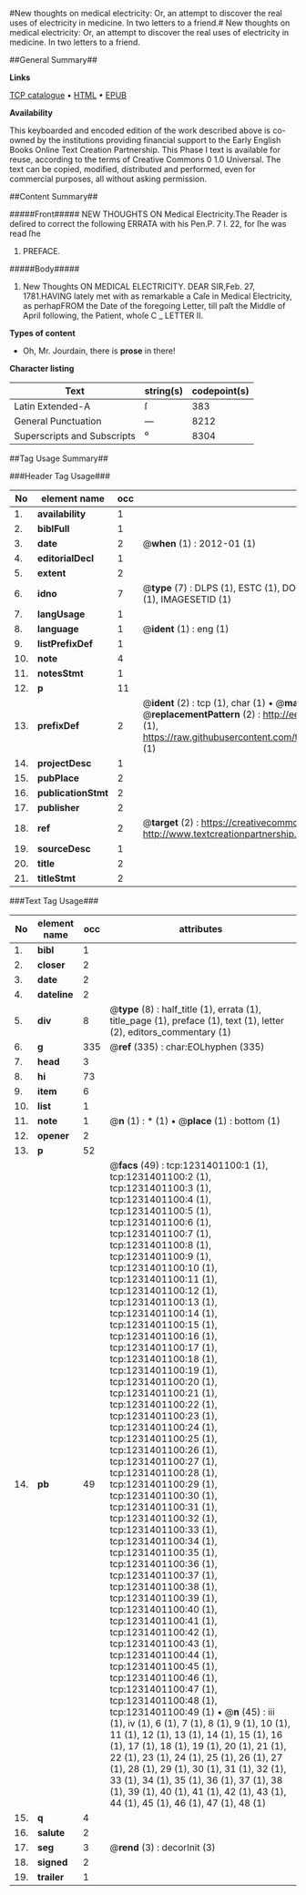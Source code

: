 #New thoughts on medical electricity: Or, an attempt to discover the real uses of electricity in medicine. In two letters to a friend.#
New thoughts on medical electricity: Or, an attempt to discover the real uses of electricity in medicine. In two letters to a friend.

##General Summary##

**Links**

[TCP catalogue](http://www.ota.ox.ac.uk/tcp/)  • 
[HTML](http://tei.it.ox.ac.uk/tcp/Texts-HTML/free/004/004771313.html)  • 
[EPUB](http://tei.it.ox.ac.uk/tcp/Texts-EPUB/free/004/004771313.epub)

**Availability**

This keyboarded and encoded edition of the
	       work described above is co-owned by the institutions
	       providing financial support to the Early English Books
	       Online Text Creation Partnership. This Phase I text is
	       available for reuse, according to the terms of Creative
	       Commons 0 1.0 Universal. The text can be copied,
	       modified, distributed and performed, even for
	       commercial purposes, all without asking permission.


##Content Summary##

#####Front#####
NEW THOUGHTS ON Medical Electricity.The Reader is deſired to correct the following ERRATA with his Pen.P. 7 l. 22, for ſhe was read ſhe 
1. PREFACE.

#####Body#####

1. New Thoughts ON MEDICAL ELECTRICITY.
DEAR SIR,Feb. 27, 1781.HAVING lately met with as remarkable a Caſe in Medical Electricity, as perhapFROM the Date of the foregoing Letter, till paſt the Middle of April following, the Patient, whoſe C
    _ LETTER II.

**Types of content**

  * Oh, Mr. Jourdain, there is **prose** in there!

**Character listing**


|Text|string(s)|codepoint(s)|
|---|---|---|
|Latin Extended-A|ſ|383|
|General Punctuation|—|8212|
|Superscripts             and Subscripts|⁰|8304|

##Tag Usage Summary##

###Header Tag Usage###

|No|element name|occ|attributes|
|---|---|---|---|
|1.|__availability__|1||
|2.|__biblFull__|1||
|3.|__date__|2| @__when__ (1) : 2012-01 (1)|
|4.|__editorialDecl__|1||
|5.|__extent__|2||
|6.|__idno__|7| @__type__ (7) : DLPS (1), ESTC (1), DOCNO (1), TCP (1), GALEDOCNO (1), CONTENTSET (1), IMAGESETID (1)|
|7.|__langUsage__|1||
|8.|__language__|1| @__ident__ (1) : eng (1)|
|9.|__listPrefixDef__|1||
|10.|__note__|4||
|11.|__notesStmt__|1||
|12.|__p__|11||
|13.|__prefixDef__|2| @__ident__ (2) : tcp (1), char (1)  •  @__matchPattern__ (2) : ([0-9\-]+):([0-9IVX]+) (1), (.+) (1)  •  @__replacementPattern__ (2) : http://eebo.chadwyck.com/downloadtiff?vid=$1&page=$2 (1), https://raw.githubusercontent.com/textcreationpartnership/Texts/master/tcpchars.xml#$1 (1)|
|14.|__projectDesc__|1||
|15.|__pubPlace__|2||
|16.|__publicationStmt__|2||
|17.|__publisher__|2||
|18.|__ref__|2| @__target__ (2) : https://creativecommons.org/publicdomain/zero/1.0/ (1), http://www.textcreationpartnership.org/docs/. (1)|
|19.|__sourceDesc__|1||
|20.|__title__|2||
|21.|__titleStmt__|2||


###Text Tag Usage###

|No|element name|occ|attributes|
|---|---|---|---|
|1.|__bibl__|1||
|2.|__closer__|2||
|3.|__date__|2||
|4.|__dateline__|2||
|5.|__div__|8| @__type__ (8) : half_title (1), errata (1), title_page (1), preface (1), text (1), letter (2), editors_commentary (1)|
|6.|__g__|335| @__ref__ (335) : char:EOLhyphen (335)|
|7.|__head__|3||
|8.|__hi__|73||
|9.|__item__|6||
|10.|__list__|1||
|11.|__note__|1| @__n__ (1) : * (1)  •  @__place__ (1) : bottom (1)|
|12.|__opener__|2||
|13.|__p__|52||
|14.|__pb__|49| @__facs__ (49) : tcp:1231401100:1 (1), tcp:1231401100:2 (1), tcp:1231401100:3 (1), tcp:1231401100:4 (1), tcp:1231401100:5 (1), tcp:1231401100:6 (1), tcp:1231401100:7 (1), tcp:1231401100:8 (1), tcp:1231401100:9 (1), tcp:1231401100:10 (1), tcp:1231401100:11 (1), tcp:1231401100:12 (1), tcp:1231401100:13 (1), tcp:1231401100:14 (1), tcp:1231401100:15 (1), tcp:1231401100:16 (1), tcp:1231401100:17 (1), tcp:1231401100:18 (1), tcp:1231401100:19 (1), tcp:1231401100:20 (1), tcp:1231401100:21 (1), tcp:1231401100:22 (1), tcp:1231401100:23 (1), tcp:1231401100:24 (1), tcp:1231401100:25 (1), tcp:1231401100:26 (1), tcp:1231401100:27 (1), tcp:1231401100:28 (1), tcp:1231401100:29 (1), tcp:1231401100:30 (1), tcp:1231401100:31 (1), tcp:1231401100:32 (1), tcp:1231401100:33 (1), tcp:1231401100:34 (1), tcp:1231401100:35 (1), tcp:1231401100:36 (1), tcp:1231401100:37 (1), tcp:1231401100:38 (1), tcp:1231401100:39 (1), tcp:1231401100:40 (1), tcp:1231401100:41 (1), tcp:1231401100:42 (1), tcp:1231401100:43 (1), tcp:1231401100:44 (1), tcp:1231401100:45 (1), tcp:1231401100:46 (1), tcp:1231401100:47 (1), tcp:1231401100:48 (1), tcp:1231401100:49 (1)  •  @__n__ (45) : iii (1), iv (1), 6 (1), 7 (1), 8 (1), 9 (1), 10 (1), 11 (1), 12 (1), 13 (1), 14 (1), 15 (1), 16 (1), 17 (1), 18 (1), 19 (1), 20 (1), 21 (1), 22 (1), 23 (1), 24 (1), 25 (1), 26 (1), 27 (1), 28 (1), 29 (1), 30 (1), 31 (1), 32 (1), 33 (1), 34 (1), 35 (1), 36 (1), 37 (1), 38 (1), 39 (1), 40 (1), 41 (1), 42 (1), 43 (1), 44 (1), 45 (1), 46 (1), 47 (1), 48 (1)|
|15.|__q__|4||
|16.|__salute__|2||
|17.|__seg__|3| @__rend__ (3) : decorInit (3)|
|18.|__signed__|2||
|19.|__trailer__|1||
